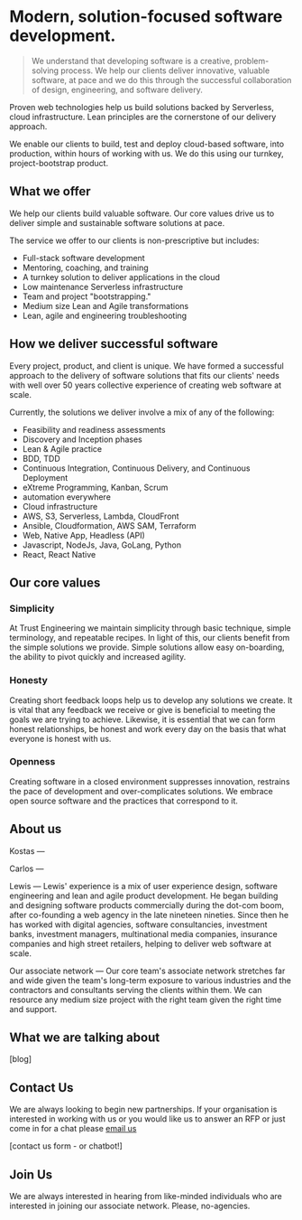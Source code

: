 
# Modern, solution-focused software development.

> We understand that developing software is a creative, problem-solving process. We help our clients deliver innovative, valuable software, at pace and we do this through the successful collaboration of design, engineering, and software delivery. 

Proven web technologies help us build solutions backed by Serverless, cloud infrastructure. Lean principles are the cornerstone of our delivery approach.

We enable our clients to build, test and deploy cloud-based software, into production, within hours of working with us.  We do this using our turnkey, project-bootstrap product.


## What we offer

We help our clients build valuable software. Our core values drive us to deliver simple and sustainable software solutions at pace. 

The service we offer to our clients is non-prescriptive but includes:
- Full-stack software development
- Mentoring, coaching, and training
- A turnkey solution to deliver applications in the cloud 
- Low maintenance Serverless infrastructure 
- Team and project "bootstrapping."
- Medium size Lean and Agile transformations
- Lean, agile and engineering troubleshooting

## How we deliver successful software

Every project, product, and client is unique. We have formed a successful approach to the delivery of software solutions that fits our clients' needs with well over 50 years collective experience of creating web software at scale.  

Currently, the solutions we deliver involve a mix of any of the following:

- Feasibility and readiness assessments 
- Discovery and Inception phases
- Lean & Agile practice
- BDD, TDD
- Continuous Integration, Continuous Delivery, and Continuous Deployment
- eXtreme Programming, Kanban, Scrum
- automation everywhere
- Cloud infrastructure
- AWS, S3, Serverless, Lambda,  CloudFront
- Ansible, Cloudformation, AWS SAM, Terraform
- Web, Native App, Headless (API)
- Javascript, NodeJs, Java, GoLang, Python 
- React, React Native 
 
## Our core values

### Simplicity

At Trust Engineering we maintain simplicity through basic technique, simple terminology, and repeatable recipes. In light of this, our clients benefit from the simple solutions we provide. Simple solutions allow easy on-boarding, the ability to pivot quickly and increased agility.  

### Honesty

Creating short feedback loops help us to develop any solutions we create. It is vital that any feedback we receive or give is beneficial to meeting the goals we are trying to achieve. Likewise, it is essential that we can form honest relationships, be honest and work every day on the basis that what everyone is honest with us.   

### Openness

Creating software in a closed environment suppresses innovation, restrains the pace of development and over-complicates solutions. We embrace open source software and the practices that correspond to it.   


## About us

Kostas
—

Carlos
—

Lewis
—
Lewis' experience is a mix of user experience design, software engineering and lean and agile product development. 
He began building and designing software products commercially during the dot-com boom, after co-founding a web agency in the late nineteen nineties. Since then he has worked with digital agencies, software consultancies, investment banks, investment managers, multinational media companies, insurance companies and high street retailers, helping to deliver web software at scale.

Our associate network
—
Our core team's associate network stretches far and wide given the team's long-term exposure to various industries and the contractors and consultants serving the clients within them. 
We can resource any medium size project with the right team given the right time and support.  

## What we are talking about 
[blog]

## Contact Us
We are always looking to begin new partnerships. If your organisation is interested in working with us or you would like us to answer an RFP or just come in for a chat please [email us](mailto:info@trustengineering.io)

[contact us form - or chatbot!]

## Join Us
We are always interested in hearing from like-minded individuals who are interested in joining our associate network. Please, no-agencies. 
